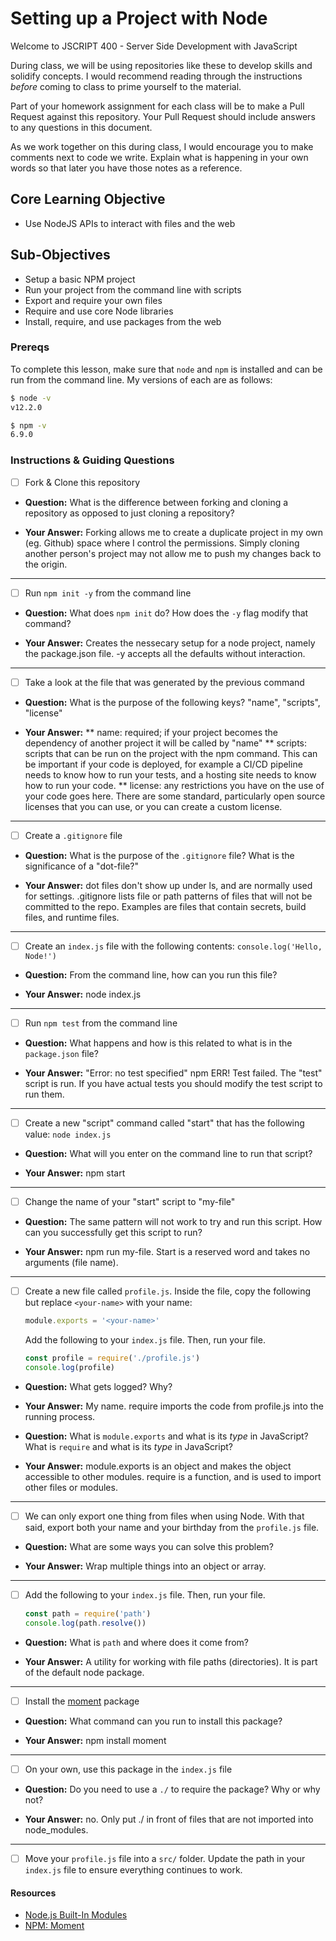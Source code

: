 # Setting up a Project with Node

Welcome to JSCRIPT 400 - Server Side Development with JavaScript

During class, we will be using repositories like these to develop skills and solidify concepts. I would recommend reading through the instructions _before_ coming to class to prime yourself to the material.

Part of your homework assignment for each class will be to make a Pull Request against this repository. Your Pull Request should include answers to any questions in this document.

As we work together on this during class, I would encourage you to make comments next to code we write. Explain what is happening in your own words so that later you have those notes as a reference.

## Core Learning Objective

*	Use NodeJS APIs to interact with files and the web

## Sub-Objectives

* Setup a basic NPM project
* Run your project from the command line with scripts
* Export and require your own files
* Require and use core Node libraries
* Install, require, and use packages from the web

### Prereqs

To complete this lesson, make sure that `node` and `npm` is installed and can be run from the command line. My versions of each are as follows:

```bash
$ node -v
v12.2.0

$ npm -v
6.9.0
```

### Instructions & Guiding Questions

- [ ] Fork & Clone this repository

* **Question:** What is the difference between forking and cloning a repository as opposed to just cloning a repository?

* **Your Answer:** Forking allows me to create a duplicate project in my own (eg. Github) space where I control the permissions. Simply cloning another person's project may not allow me to push my changes back to the origin.

---

- [ ] Run `npm init -y` from the command line

* **Question:** What does `npm init` do? How does the `-y` flag modify that command?

* **Your Answer:** Creates the nessecary setup for a node project, namely the package.json file.  -y accepts all the defaults without interaction.

---

- [ ] Take a look at the file that was generated by the previous command

* **Question:** What is the purpose of the following keys? "name", "scripts", "license"

* **Your Answer:**
** name: required; if your project becomes the dependency of another project it will be called by "name"
** scripts: scripts that can be run on the project with the npm command.  This can be important if your code is deployed, for example a CI/CD pipeline needs to know how to run your tests, and a hosting site needs to know how to run your code.
** license: any restrictions you have on the use of your code goes here.  There are some standard, particularly open source licenses that you can use, or you can create a custom license.

---

- [ ] Create a `.gitignore` file

* **Question:** What is the purpose of the `.gitignore` file? What is the significance of a "dot-file?"

* **Your Answer:** dot files don't show up under ls, and are normally used for settings.  .gitignore lists file or path patterns of files that will not be committed to the repo.  Examples are files that contain secrets, build files, and runtime files.

---

- [ ] Create an `index.js` file with the following contents: `console.log('Hello, Node!')`

* **Question:** From the command line, how can you run this file?

* **Your Answer:** node index.js

---

- [ ] Run `npm test` from the command line

* **Question:** What happens and how is this related to what is in the `package.json` file? 

* **Your Answer:** "Error: no test specified" npm ERR! Test failed.  The "test" script is run.  If you have actual tests you should modify the test script to run them.

---

- [ ] Create a new "script" command called "start" that has the following value: `node index.js`

* **Question:** What will you enter on the command line to run that script?

* **Your Answer:** npm start

---

- [ ] Change the name of your "start" script to "my-file"

* **Question:** The same pattern will not work to try and run this script. How can you successfully get this script to run?

* **Your Answer:** npm run my-file.  Start is a reserved word and takes no arguments (file name).

---

- [ ] Create a new file called `profile.js`. Inside the file, copy the following but replace `<your-name>` with your name:
  ```js
  module.exports = '<your-name>'
  ```

  Add the following to your `index.js` file. Then, run your file.
  ```js
  const profile = require('./profile.js')
  console.log(profile)
  ```

* **Question:** What gets logged? Why?

* **Your Answer:** My name.  require imports the code from profile.js into the running process.

* **Question:** What is `module.exports` and what is its _type_ in JavaScript? What is `require` and what is its _type_ in JavaScript?  

* **Your Answer:** module.exports is an object and makes the object accessible to other modules.  require is a function, and is used to import other files or modules.

---

- [ ] We can only export one thing from files when using Node. With that said, export both your name and your birthday from the `profile.js` file.

* **Question:** What are some ways you can solve this problem?

* **Your Answer:**  Wrap multiple things into an object or array.

---

- [ ] Add the following to your `index.js` file. Then, run your file.
  ```js
  const path = require('path')
  console.log(path.resolve())
  ```

* **Question:** What is `path` and where does it come from?

* **Your Answer:** A utility for working with file paths (directories).  It is part of the default node package.

---

- [ ] Install the [moment](https://www.npmjs.com/package/moment) package

* **Question:** What command can you run to install this package?

* **Your Answer:** npm install moment

---

- [ ] On your own, use this package in the `index.js` file

* **Question:** Do you need to use a `./` to require the package? Why or why not?

* **Your Answer:** no.  Only put ./ in front of files that are not imported into node_modules.

---

- [ ] Move your `profile.js` file into a `src/` folder. Update the path in your `index.js` file to ensure everything continues to work.

#### Resources

- [Node.js Built-In Modules](https://nodejs.org/dist/latest-v12.x/docs/api/)
- [NPM: Moment](https://www.npmjs.com/package/moment)